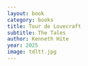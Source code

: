 ```yaml
---
layout: book
category: books
title: Tour de Lovecraft
subtitle: The Tales
author: Kenneth Hite
year: 2025
image: tdltt.jpg
---
```

